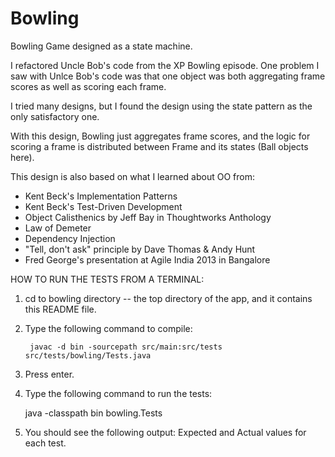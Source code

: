 Bowling
=======

Bowling Game designed as a state machine.  

I refactored Uncle Bob's code from the XP Bowling episode.  One problem I saw with Unlce Bob's code was that 
one object was both aggregating frame scores as well as scoring each frame. 

I tried many designs, but I found the design using the state pattern as the only satisfactory one.

With this design, Bowling just aggregates frame scores, and the logic for scoring a frame is distributed
between Frame and its states (Ball objects here).

This design is also based on what I learned about OO from:

- Kent Beck's Implementation Patterns
- Kent Beck's Test-Driven Development
- Object Calisthenics by Jeff Bay in Thoughtworks Anthology
- Law of Demeter
- Dependency Injection
- "Tell, don't ask" principle by Dave Thomas & Andy Hunt
- Fred George's presentation at Agile India 2013 in Bangalore


HOW TO RUN THE TESTS FROM A TERMINAL:

1. cd to bowling directory -- the top directory of the app, and it contains this README file.
2. Type the following command to compile: 

		javac -d bin -sourcepath src/main:src/tests  src/tests/bowling/Tests.java

3. Press enter.
4. Type the following command to run the tests:
	
	java -classpath bin bowling.Tests

5. You should see the following output: Expected and Actual values for each test.
	